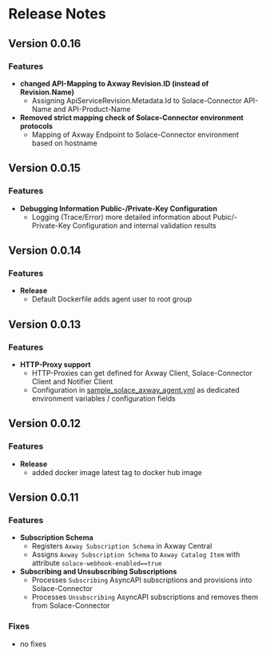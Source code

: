 # Release Notes

## Version 0.0.16

### Features
* **changed API-Mapping to Axway Revision.ID (instead of Revision.Name)**
  - Assigning ApiServiceRevision.Metadata.Id to Solace-Connector API-Name and API-Product-Name
* **Removed strict mapping check of Solace-Connector environment protocols**
  - Mapping of Axway Endpoint to Solace-Connector environment based on hostname 

## Version 0.0.15

### Features
* **Debugging Information Public-/Private-Key Configuration**
  - Logging (Trace/Error) more detailed information about Pubic/-Private-Key Configuration and internal validation results

## Version 0.0.14

### Features
* **Release**
  - Default Dockerfile adds agent user to root group


## Version 0.0.13

### Features
* **HTTP-Proxy support**
  - HTTP-Proxies can get defined for Axway Client, Solace-Connector Client and Notifier Client
  - Configuration in [sample_solace_axway_agent.yml](sample/sample_solace_axway_agent.yml) as dedicated environment variables / configuration fields


## Version 0.0.12

### Features
* **Release**
    - added docker image latest tag to docker hub image

## Version 0.0.11

### Features
* **Subscription Schema**
    - Registers `Axway Subscription Schema` in Axway Central
    - Assigns `Axway Subscription Schema` to `Axway Catalog Item` with attribute `solace-webhook-enabled==true`
* **Subscribing and Unsubscribing Subscriptions**
    - Processes `Subscribing` AsyncAPI subscriptions and provisions into Solace-Connector
    - Processes `Unsubscribing` AsyncAPI subscriptions and removes them from Solace-Connector
  
### Fixes
* no fixes
